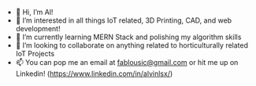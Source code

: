 - 👋 Hi, I’m Al!
- 👀 I’m interested in all things IoT related, 3D Printing, CAD, and web development!
- 🌱 I’m currently learning MERN Stack and polishing my algorithm skills
- 💞️ I’m looking to collaborate on anything related to horticulturally related IoT Projects
- 📫 You can pop me an email at fablousic@gmail.com or hit me up on Linkedin! (https://www.linkedin.com/in/alvinlsx/)

<!---
everon987/everon987 is a ✨ special ✨ repository because its `README.md` (this file) appears on your GitHub profile.
You can click the Preview link to take a look at your changes.
--->
